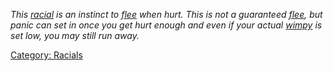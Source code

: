 *This [racial](:Category:_Racials "wikilink") is an instinct to
[flee](Flee "wikilink") when hurt. This is not a guaranteed
[flee](Flee "wikilink"), but panic can set in once you get hurt enough
and even if your actual [wimpy](Wimpy "wikilink") is set low, you may
still run away.*

[Category: Racials](Category:_Racials "wikilink")
